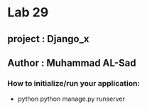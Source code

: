 # Lab 29

## project : Django_x

## Author : Muhammad AL-Sad

### How to initialize/run your application:
  - python python manage.py runserver